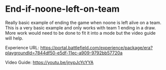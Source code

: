 # End-if-noone-left-on-team
Really basic example of ending the game when noone is left alive on a team. This is a very basic example and only works with team 1 ending in a draw. More work would need to be done to fit it into a mode but the video guide will help.

Experience URL: 
https://portal.battlefield.com/experience/package/era?playgroundId=7844df50-e5df-11ec-a909-9792bb57720a

Video Guide:
https://youtu.be/jnypJcYcYYA
